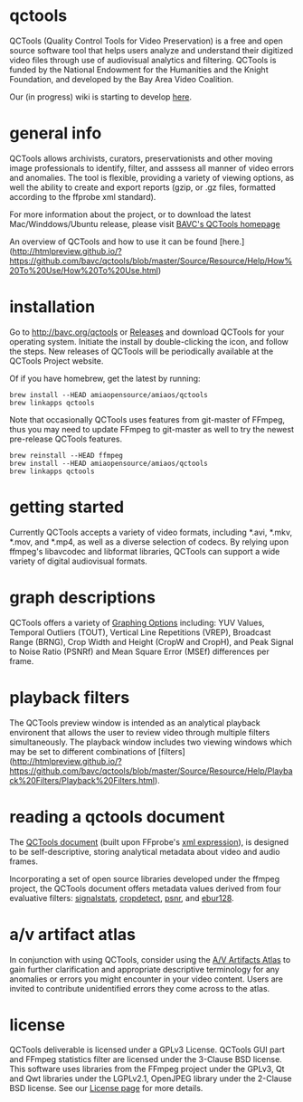 qctools
=======

QCTools (Quality Control Tools for Video Preservation) is a free and open source software tool that helps users analyze and understand their digitized video files through use of audiovisual analytics and filtering. QCTools is funded by the National Endowment for the Humanities and the Knight Foundation, and developed by the Bay Area Video Coalition.

Our (in progress) wiki is starting to develop [here](https://github.com/bavc/qctools/wiki).

general info
=======
QCTools allows archivists, curators, preservationists and other moving image professionals to identify, filter, and asssess all manner of video errors and anomalies. The tool is flexible, providing a variety of viewing options, as well the ability to create and export reports (gzip, or .gz files, formatted according to the ffprobe xml standard).

For more information about the project, or to download the latest Mac/Winddows/Ubuntu release, please visit [BAVC's QCTools homepage](http://www.bavc.org/qctools)

An overview of QCTools and how to use it can be found [here.] (http://htmlpreview.github.io/?https://github.com/bavc/qctools/blob/master/Source/Resource/Help/How%20To%20Use/How%20To%20Use.html)

installation
=======
Go to http://bavc.org/qctools or [Releases](https://github.com/bavc/qctools/releases) and download QCTools for your operating system. Initiate the install by double-clicking the icon, and follow the steps. New releases of QCTools will be periodically available at the QCTools Project website.

Of if you have homebrew, get the latest by running:
```
brew install --HEAD amiaopensource/amiaos/qctools
brew linkapps qctools
```

Note that occasionally QCTools uses features from git-master of FFmpeg, thus you may need to update FFmpeg to git-master as well to try the newest pre-release QCTools features.

```
brew reinstall --HEAD ffmpeg
brew install --HEAD amiaopensource/amiaos/qctools
brew linkapps qctools
```

getting started
=======
Currently QCTools accepts a variety of video formats, including *.avi, *.mkv, *.mov, and *.mp4, as well as a diverse selection of codecs. By relying upon ffmpeg's libavcodec and libformat libraries, QCTools can support a wide variety of digital audiovisual formats.

graph descriptions
=======
QCTools offers a variety of [Graphing Options](http://htmlpreview.github.io/?https://github.com/bavc/qctools/blob/master/Source/Resource/Help/Filter%20Descriptions/Filter%20Descriptions.html) including: YUV Values, Temporal Outliers (TOUT), Vertical Line Repetitions (VREP), Broadcast Range (BRNG), Crop Width and Height (CropW and CropH), and Peak Signal to Noise Ratio (PSNRf) and Mean Square Error (MSEf) differences per frame.

playback filters
=======
The QCTools preview window is intended as an analytical playback environent that allows the user to review video through multiple filters simultaneously. The playback window includes two viewing windows which may be set to different combinations of [filters] (http://htmlpreview.github.io/?https://github.com/bavc/qctools/blob/master/Source/Resource/Help/Playback%20Filters/Playback%20Filters.html).

reading a qctools document
=======
The [QCTools document](http://htmlpreview.github.io/?https://github.com/bavc/qctools/blob/master/Source/Resource/Help/Data%20Format/Data%20Format.html) (built upon FFprobe's [xml expression](https://raw.githubusercontent.com/FFmpeg/FFmpeg/master/doc/ffprobe.xsd)), is designed to be self-descriptive, storing analytical metadata about video and audio frames.

Incorporating a set of open source libraries developed under the ffmpeg project, the QCTools document offers metadata values derived from four evaluative filters: [signalstats](https://www.ffmpeg.org/ffmpeg-filters.html#signalstats), [cropdetect](https://www.ffmpeg.org/ffmpeg-filters.html#toc-cropdetect), [psnr](https://www.ffmpeg.org/ffmpeg-filters.html#psnr), and [ebur128](https://www.ffmpeg.org/ffmpeg-filters.html#ebur128).

a/v artifact atlas
=======
In conjunction with using QCTools, consider using the [A/V Artifacts Atlas](http://avaa.bavc.org/artifactatlas/index.php/A/V_Artifact_Atlas) to gain further clarification and appropriate descriptive terminology for any anomalies or errors you might encounter in your video content.  Users are invited to contribute unidentified errors they come across to the atlas.

license
=======
QCTools deliverable is licensed under a GPLv3 License.
QCTools GUI part and FFmpeg statistics filter are licensed under the 3-Clause BSD license.
This software uses libraries from the FFmpeg project under the GPLv3, Qt and Qwt libraries under the LGPLv2.1, OpenJPEG library under the 2-Clause BSD license. See our [License page](http://htmlpreview.github.io/?https://github.com/bavc/qctools/blob/master/License.html) for more details.
